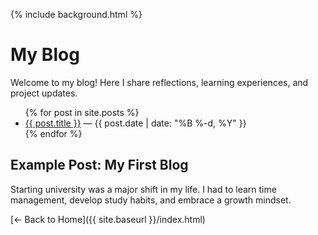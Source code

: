 {% include background.html %}

<h1>My Blog</h1>
<p>Welcome to my blog! Here I share reflections, learning experiences, and project updates.</p>

<!-- Blog Posts List -->
<ul>
  {% for post in site.posts %}
  <li>
    <a href="{{ post.url }}">{{ post.title }}</a> — {{ post.date | date: "%B %-d, %Y" }}
  </li>
  {% endfor %}
</ul>

<!-- Example Static Post (if no _posts yet) -->
<h2>Example Post: My First Blog</h2>
<p>Starting university was a major shift in my life. I had to learn time management, develop study habits, and embrace a growth mindset.</p>
[← Back to Home]({{ site.baseurl }}/index.html)

<script src="https://cdn.jsdelivr.net/npm/particles.js"></script>
<script>
particlesJS("particles-js", {
  "particles": {
    "number": {"value": 80},
    "size": {"value": 3},
    "move": {"speed": 1},
    "line_linked": {"enable": true, "color": "#00ffff"},
    "color": {"value": "#00ffff"}
  }
});
</script>

